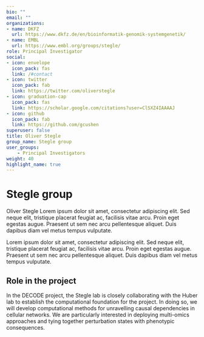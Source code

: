 ```yaml
---
bio: ""
email: ""
organizations:
- name: DKFZ
  url: https://www.dkfz.de/en/bioinformatik-genomik-systemgenetik/
- name: EMBL
  url: https://www.embl.org/groups/stegle/
role: Principal Investigator
social:
- icon: envelope
  icon_pack: fas
  link: /#contact
- icon: twitter
  icon_pack: fab
  link: https://twitter.com/oliverstegle
- icon: graduation-cap
  icon_pack: fas
  link: https://scholar.google.com/citations?user=ClSXZ4IAAAAJ
- icon: github
  icon_pack: fab
  link: https://github.com/gcushen
superuser: false
title: Oliver Stegle
group_name: Stegle group
user_groups:
    - Principal Investigators
weight: 40
highlight_name: true
---
```


# Stegle group

Oliver Stegle Lorem ipsum dolor sit amet, consectetur adipiscing elit. Sed neque elit, tristique placerat feugiat ac, facilisis vitae arcu. Proin eget egestas augue. Praesent ut sem nec arcu pellentesque aliquet. Duis dapibus diam vel metus tempus vulputate.

Lorem ipsum dolor sit amet, consectetur adipiscing elit. Sed neque elit, tristique placerat feugiat ac, facilisis vitae arcu. Proin eget egestas augue. Praesent ut sem nec arcu pellentesque aliquet. Duis dapibus diam vel metus tempus vulputate.

## Role in the project

In the DECODE project, the Stegle lab is closely collaborating with the Huber lab to establish the computational foundation for the project. In doing so, we will develop computational methods for unravelling causal dependencies in cellular networks. We are particularly interested in deploying multi-omics approaches and tying together perturbation states with phenotypic consequences.
